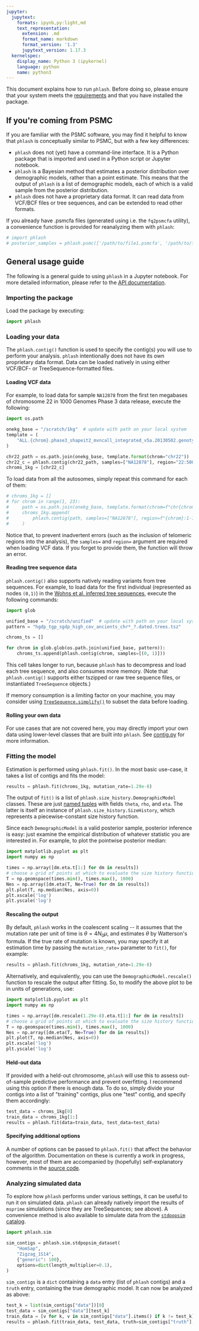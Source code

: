 ```yaml
---
jupyter:
  jupytext:
    formats: ipynb,py:light,md
    text_representation:
      extension: .md
      format_name: markdown
      format_version: '1.3'
      jupytext_version: 1.17.3
  kernelspec:
    display_name: Python 3 (ipykernel)
    language: python
    name: python3
---
```


This document explains how to run <code>phlash</code>. Before doing so, please ensure that your system meets the [requirements](../README.md) and that you have installed the package.

## If you're coming from PSMC
If you are familiar with the PSMC software, you may find it helpful to know that `phlash` is conceptually similar to PSMC, but with a few key differences:

- `phlash` does not (yet) have a command-line interface. It is a Python package that is imported and used in a Python script or Jupyter notebook.
- `phlash` is a Bayesian method that estimates a posterior distribution over demographic models, rather than a point estimate. This means that the output of `phlash` is a list of demographic models, each of which is a valid sample from the posterior distribution.
- `phlash` does not have a proprietary data format. It can read data from VCF/BCF files or tree sequences, and can be extended to read other formats.

If you already have .psmcfa files (generated using i.e. the `fq2psmcfa` utility), a convenience function is provided for reanalyzing them with `phlash`:

```python
# import phlash
# posterior_samples = phlash.psmc(['/path/to/file1.psmcfa', '/path/to/file2.psmcfa', ...])
```

## General usage guide
The following is a general guide to using `phlash` in a Jupyter notebook. For more detailed information, please refer to the [API documentation](../docs/build/html/index.html).

### Importing the package
Load the package by executing:

```python
import phlash
```

### Loading your data

The `phlash.contig()` function is used to specify the contig(s) you will use to perform your analysis.
<code>phlash</code> intentionally does not have its own proprietary data format. Data can be loaded natively in using either VCF/BCF- or TreeSequence-formatted files.

<!-- #region -->
#### Loading VCF data


For example, to load data for sample `NA12878` from the first ten megabases of chromosome 22 in 1000 Genomes Phase 3 data release, execute the following:
<!-- #endregion -->

```python
import os.path

onekg_base = "/scratch/1kg"  # update with path on your local system
template = (
    "ALL.{chrom}.phase3_shapeit2_mvncall_integrated_v5a.20130502.genotypes.vcf.gz"
)

chr22_path = os.path.join(onekg_base, template.format(chrom="chr22"))
chr22_c = phlash.contig(chr22_path, samples=["NA12878"], region="22:5000000-30000000")
chroms_1kg = [chr22_c]
```

To load data from all the autosomes, simply repeat this command for each of them:

```python
# chroms_1kg = []
# for chrom in range(1, 23):
#     path = os.path.join(onekg_base, template.format(chrom=f"chr{chrom}"))
#     chroms_1kg.append(
#         phlash.contig(path, samples=["NA12878"], region=f"{chrom}:1-10000000")
#     )
```

Notice that, to prevent inadvertent errors (such as the inclusion of telomeric regions into the analysis), the `samples=` and `region=` argument are required when loading VCF data. If you forget to provide them, the function will throw an error.


#### Reading tree sequence data

`phlash.contig()` also supports natively reading variants from tree sequences. For example, to load data for the first individual (represented as nodes `(0,1)`) in the [Wohns et al. inferred tree sequences](https://zenodo.org/records/5512994), execute the following commands:

```python
import glob

unified_base = "/scratch/unified"  # update with path on your local system
pattern = "hgdp_tgp_sgdp_high_cov_ancients_chr*_?.dated.trees.tsz"

chroms_ts = []

for chrom in glob.glob(os.path.join(unified_base, pattern)):
    chroms_ts.append(phlash.contig(chrom, samples=[(0, 1)]))
```

This cell takes longer to run, because `phlash` has to decompress and load each tree sequence, and also consumes more memory. (Note that `phlash.contig()` supports either tszipped or raw tree sequence files, or instantiated `TreeSequence` objects.)

If memory consumption is a limiting factor on your machine, you may consider using [`TreeSequence.simplify()`](https://tskit.dev/tskit/docs/stable/python-api.html#tskit.TreeSequence.simplify) to subset the data before loading.


#### Rolling your own data

For use cases that are not covered here, you may directly import your own data using lower-level classes that are built into `phlash`. See [contig.py](../src/phlash/contig.py) for more information.


### Fitting the model

Estimation is performed using `phlash.fit()`. In the most basic use-case, it takes a list of contigs and fits the model:

```python
results = phlash.fit(chroms_1kg, mutation_rate=1.29e-8)
```

The output of `fit()` is a list of `phlash.size_history.DemographicModel` classes. These are just [named tuples](https://docs.python.org/3/library/collections.html#collections.namedtuple) with fields `theta`, `rho`, and `eta`. The latter is itself an instance of `phlash.size_history.SizeHistory`, which represents a piecewise-constant size history function.

Since each `DemographicModel` is a valid posterior sample, posterior inference is easy: just examine the empirical distribution of whatever statistic you are interested in. For example, to plot the pointwise posterior median:

```python
import matplotlib.pyplot as plt
import numpy as np

times = np.array([dm.eta.t[1:] for dm in results])
# choose a grid of points at which to evaluate the size history functions
T = np.geomspace(times.min(), times.max(), 1000)
Nes = np.array([dm.eta(T, Ne=True) for dm in results])
plt.plot(T, np.median(Nes, axis=0))
plt.xscale('log')
plt.yscale('log')
```

#### Rescaling the output
By default, `phlash` works in the coalescent scaling -- it assumes that the mutation rate per unit of time is $\theta = 4 N_0 \mu$, and estimates $\theta$ by Watterson's formula. If the true rate of mutation is known, you may specify it at estimation time by passing the `mutation_rate=` parameter to `fit()`, for example:

```python
results = phlash.fit(chroms_1kg, mutation_rate=1.29e-8)
```

Alternatively, and equivalently, you can use the `DemographicModel.rescale()` function to rescale the output after fitting. So, to modify the above plot to be in units of generations, use:

```python
import matplotlib.pyplot as plt
import numpy as np

times = np.array([dm.rescale(1.29e-8).eta.t[1:] for dm in results])
# choose a grid of points at which to evaluate the size history functions
T = np.geomspace(times.min(), times.max(), 1000)
Nes = np.array([dm.eta(T, Ne=True) for dm in results])
plt.plot(T, np.median(Nes, axis=0))
plt.xscale('log')
plt.yscale('log')
```

#### Held-out data

If provided with a held-out chromosome, `phlash` will use this to assess out-of-sample predictive performance and prevent overfitting. I recommend using this option if there is enough data. To do so, simply divide your contigs into a list of "training" contigs, plus one "test" contig, and specify them accordingly:

```python
test_data = chroms_1kg[0]
train_data = chroms_1kg[1:]
results = phlash.fit(data=train_data, test_data=test_data)
```

#### Specifying additional options
A number of options can be passed to `phlash.fit()` that affect the behavior of the algorithm. Documentation on these is currently a work in progress, however, most of them are accompanied by (hopefully) self-explanatory comments in the [source code](../src/phlash/mcmc.py#L33).


### Analyzing simulated data
To explore how `phlash` performs under various settings, it can be useful to run it on simulated data. `phlash` can already natively import the results of `msprime` simulations (since they are TreeSequences; see above). A convenience method is also available to simulate data from the [`stdpopsim` catalog](https://popsim-consortium.github.io/stdpopsim-docs/stable/catalog.html).


```python
import phlash.sim

sim_contigs = phlash.sim.stdpopsim_dataset(
    "HomSap",
    "Zigzag_1S14",
    {"generic": 100},
    options=dict(length_multiplier=0.1),
)
```

`sim_contigs` is a `dict` containing a `data` entry (list of `phlash` contigs) and a `truth` entry, containing the true demographic model. It can now be analyzed as above:

```python
test_k = list(sim_contigs["data"])[0]
test_data = sim_contigs["data"][test_k]
train_data = [v for k, v in sim_contigs["data"].items() if k != test_k]
results = phlash.fit(train_data, test_data, truth=sim_contigs["truth"], fold_sfs=False)
```
